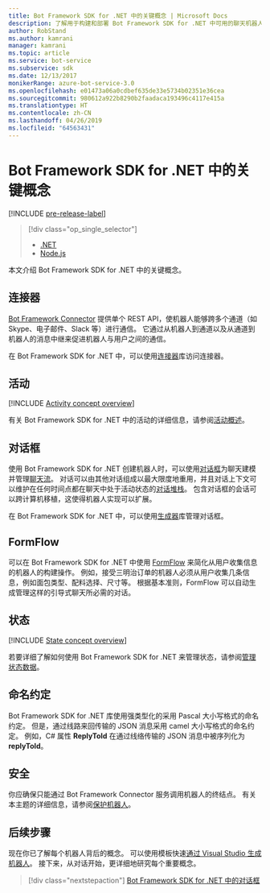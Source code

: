```yaml
---
title: Bot Framework SDK for .NET 中的关键概念 | Microsoft Docs
description: 了解用于构建和部署 Bot Framework SDK for .NET 中可用的聊天机器人的关键概念和工具。
author: RobStand
ms.author: kamrani
manager: kamrani
ms.topic: article
ms.service: bot-service
ms.subservice: sdk
ms.date: 12/13/2017
monikerRange: azure-bot-service-3.0
ms.openlocfilehash: e01473a06a0cdbef635de33e5734b02351e36cea
ms.sourcegitcommit: 980612a922b8290b2faadaca193496c4117e415a
ms.translationtype: HT
ms.contentlocale: zh-CN
ms.lasthandoff: 04/26/2019
ms.locfileid: "64563431"
---
```

# <a name="key-concepts-in-the-bot-framework-sdk-for-net"></a>Bot Framework SDK for .NET 中的关键概念

[!INCLUDE [pre-release-label](../includes/pre-release-label-v3.md)]

> [!div class="op_single_selector"]
> - [.NET](../dotnet/bot-builder-dotnet-concepts.md)
> - [Node.js](../nodejs/bot-builder-nodejs-concepts.md)

本文介绍 Bot Framework SDK for .NET 中的关键概念。

## <a name="connector"></a>连接器

[Bot Framework Connector](bot-builder-dotnet-connector.md) 提供单个 REST API，使机器人能够跨多个通道（如 Skype、电子邮件、Slack 等）进行通信。 它通过从机器人到通道以及从通道到机器人的消息中继来促进机器人与用户之间的通信。 

在 Bot Framework SDK for .NET 中，可以使用[连接器][connectorLibrary]库访问连接器。 

## <a name="activity"></a>活动

[!INCLUDE [Activity concept overview](../includes/snippet-dotnet-concept-activity.md)]

有关 Bot Framework SDK for .NET 中的活动的详细信息，请参阅[活动概述](bot-builder-dotnet-activities.md)。

## <a name="dialog"></a>对话框

使用 Bot Framework SDK for .NET 创建机器人时，可以使用[对话框](bot-builder-dotnet-dialogs.md)为聊天建模并管理[聊天流](../bot-service-design-conversation-flow.md#dialog-stack)。 对话可以由其他对话组成以最大限度地重用，并且对话上下文可以维护在任何时间点都在聊天中处于活动状态的[对话堆栈](../bot-service-design-conversation-flow.md)。 包含对话框的会话可以跨计算机移植，这使得机器人实现可以扩展。 

在 Bot Framework SDK for .NET 中，可以使用[生成器][builderLibrary]库管理对话框。

## <a name="formflow"></a>FormFlow

可以在 Bot Framework SDK for .NET 中使用 [FormFlow](bot-builder-dotnet-formflow.md) 来简化从用户收集信息的机器人的构建操作。 例如，接受三明治订单的机器人必须从用户收集几条信息，例如面包类型、配料选择、尺寸等。 根据基本准则，FormFlow 可以自动生成管理这样的引导式聊天所必需的对话。

## <a name="state"></a>状态

[!INCLUDE [State concept overview](../includes/snippet-dotnet-concept-state.md)]

若要详细了解如何使用 Bot Framework SDK for .NET 来管理状态，请参阅[管理状态数据](bot-builder-dotnet-state.md)。

## <a name="naming-conventions"></a>命名约定

Bot Framework SDK for .NET 库使用强类型化的采用 Pascal 大小写格式的命名约定。 但是，通过线路来回传输的 JSON 消息采用 camel 大小写格式的命名约定。 例如，C# 属性 **ReplyToId** 在通过线络传输的 JSON 消息中被序列化为 **replyToId**。

## <a name="security"></a>安全

你应确保只能通过 Bot Framework Connector 服务调用机器人的终结点。 有关本主题的详细信息，请参阅[保护机器人](bot-builder-dotnet-security.md)。

## <a name="next-steps"></a>后续步骤

现在你已了解每个机器人背后的概念。 可以使用模板快速[通过 Visual Studio 生成机器人](bot-builder-dotnet-quickstart.md)。 接下来，从对话开始，更详细地研究每个重要概念。

> [!div class="nextstepaction"]
> [Bot Framework SDK for .NET 中的对话框](bot-builder-dotnet-dialogs.md)

[connectorLibrary]: /dotnet/api/microsoft.bot.connector

[builderLibrary]: /dotnet/api/microsoft.bot.builder.dialogs
